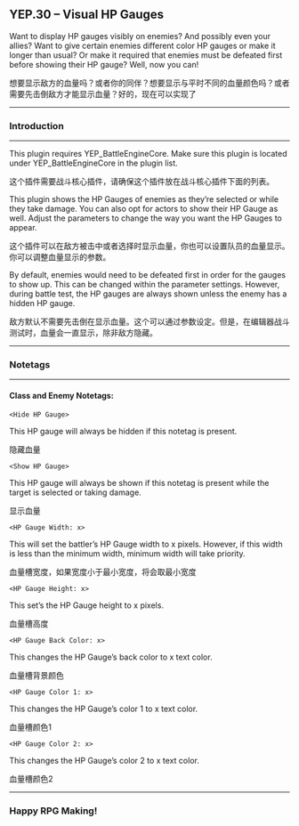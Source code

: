 ## YEP.30 – Visual HP Gauges
Want to display HP gauges visibly on enemies? And possibly even your allies? Want to give certain enemies different color HP gauges or make it longer than usual? Or make it required that enemies must be defeated first before showing their HP gauge? Well, now you can!

想要显示敌方的血量吗？或者你的同伴？想要显示与平时不同的血量颜色吗？或者需要先击倒敌方才能显示血量？好的，现在可以实现了

***
### Introduction
***

This plugin requires YEP_BattleEngineCore. Make sure this plugin is located under YEP_BattleEngineCore in the plugin list.

这个插件需要战斗核心插件，请确保这个插件放在战斗核心插件下面的列表。

This plugin shows the HP Gauges of enemies as they’re selected or while they take damage. You can also opt for actors to show their HP Gauge as well. Adjust the parameters to change the way you want the HP Gauges to appear.

这个插件可以在敌方被击中或者选择时显示血量，你也可以设置队员的血量显示。你可以调整血量显示的参数。

By default, enemies would need to be defeated first in order for the gauges to show up. This can be changed within the parameter settings. However, during battle test, the HP gauges are always shown unless the enemy has a hidden HP gauge.

敌方默认不需要先击倒在显示血量。这个可以通过参数设定。但是，在编辑器战斗测试时，血量会一直显示，除非敌方隐藏。

***
### Notetags
***

#### Class and Enemy Notetags:

	<Hide HP Gauge>
	
This HP gauge will always be hidden if this notetag is present.

隐藏血量

	<Show HP Gauge>
	
This HP gauge will always be shown if this notetag is present while the target is selected or taking damage.

显示血量

	<HP Gauge Width: x>
	
This will set the battler’s HP Gauge width to x pixels. However, if this width is less than the minimum width, minimum width will take priority.

血量槽宽度，如果宽度小于最小宽度，将会取最小宽度

	<HP Gauge Height: x>
	
This set’s the HP Gauge height to x pixels.

血量槽高度

	<HP Gauge Back Color: x>
	
This changes the HP Gauge’s back color to x text color.

血量槽背景颜色

	<HP Gauge Color 1: x>
	
This changes the HP Gauge’s color 1 to x text color.

血量槽颜色1

	<HP Gauge Color 2: x>
	
This changes the HP Gauge’s color 2 to x text color.

血量槽颜色2

***
### Happy RPG Making!

